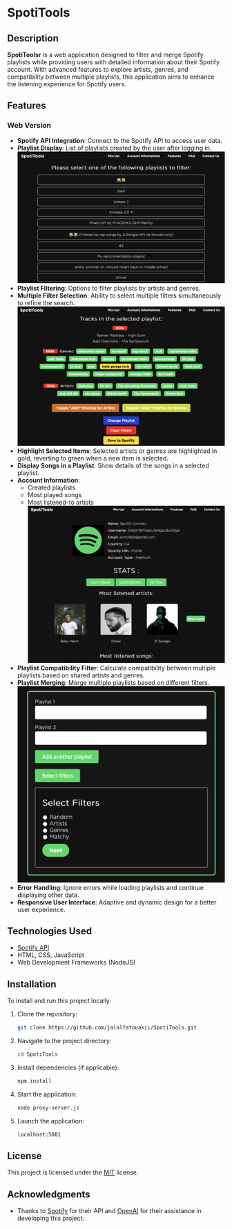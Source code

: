 # SpotiTools

## Description

**SpotiToolsr** is a web application designed to filter and merge Spotify playlists while providing users with detailed information about their Spotify account.  With advanced features to explore artists, genres, and compatibility between multiple playlists, this application aims to enhance the listening experience for Spotify users.

## Features

### Web Version

- **Spotify API Integration**: Connect to the Spotify API to access user data.
- **Playlist Display**: List of playlists created by the user after logging in.
![Screenshot of the playlist selection screen](pictures/playlistselect.png)
- **Playlist Filtering**: Options to filter playlists by artists and genres.
- **Multiple Filter Selection**: Ability to select multiple filters simultaneously to refine the search.
![Screenshot of the playlist filtering screen](pictures/playlistfilter.png)
- **Highlight Selected Items**: Selected artists or genres are highlighted in gold, reverting to green when a new item is selected.
- **Display Songs in a Playlist**: Show details of the songs in a selected playlist.
- **Account Information**:
  - Created playlists
  - Most played songs
  - Most listened-to artists
![Screenshot of the informations screen](pictures/info.png)
- **Playlist Compatibility Filter**: Calculate compatibility between multiple playlists based on shared artists and genres.
- **Playlist Merging**: Merge multiple playlists based on different filters.
![Screenshot of the playlist merging screen](pictures/merge.png)  
- **Error Handling**: Ignore errors while loading playlists and continue displaying other data.
- **Responsive User Interface**: Adaptive and dynamic design for a better user experience.

## Technologies Used

- [Spotify API](https://developer.spotify.com/documentation/web-api/)
- HTML, CSS, JavaScript
- Web Development Frameworks (NodeJS)

## Installation

To install and run this project locally:

1. Clone the repository:
   ```bash
   git clone https://github.com/jalalfatouakii/SpotiTools.git
   ```

2. Navigate to the project directory:
   ```bash
   cd SpotiTools
   ```

3. Install dependencies (if applicable):
   ```bash
   npm install
   ```

4. Start the application:
   ```bash
   node proxy-server.js
   ```

5. Launch the application:
   ```bash
   localhost:5001
   ```

## License

This project is licensed under the [MIT](LICENSE) license.

## Acknowledgments

- Thanks to [Spotify](https://www.spotify.com) for their API and [OpenAI](https://www.openai.com) for their assistance in developing this project.
